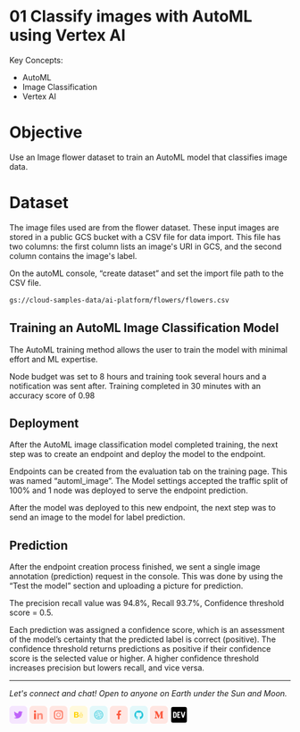 # 01 Classify images with AutoML using Vertex AI

Key Concepts: 
- AutoML 
- Image Classification
- Vertex AI

# Objective 
Use an Image flower dataset to train an AutoML model that classifies image data.

# Dataset
The image files used are from the flower dataset. These input images are stored in a public GCS bucket with a CSV file for data import. This file has two columns: the first column lists an image's URI in GCS, and the second column contains the image's label. 

On the autoML console, “create dataset” and set the import file path to the CSV file.

```bash
gs://cloud-samples-data/ai-platform/flowers/flowers.csv 
```

## Training an AutoML Image Classification Model 
The AutoML training method allows the user to train the model with minimal effort and ML expertise.

Node budget was set to 8 hours and training took several hours and a notification was sent after. Training completed in 30 minutes with an accuracy score of 0.98

## Deployment
After the AutoML image classification model completed training, the next step was to create an endpoint and deploy the model to the endpoint.  

Endpoints can be created from the evaluation tab on the training page. This was named “automl_image”. The Model settings accepted the traffic split of 100% and 1 node was deployed to serve the endpoint prediction. 

After the model was deployed to this new endpoint, the next step was to send an image to the model for label prediction.

## Prediction
After the endpoint creation process finished, we sent a single image annotation (prediction) request in the console. This was done by using the “Test the model” section and uploading a picture for prediction. 

The precision recall value was 94.8%, Recall 93.7%, Confidence threshold score = 0.5. 

Each prediction was assigned a confidence score, which is an assessment of the model’s certainty that the predicted label is correct (positive). The confidence threshold returns predictions as positive if their confidence score is the selected value or higher. A higher confidence threshold increases precision but lowers recall, and vice versa.


--------------------------------------------------------------------------------

_Let's connect and chat! Open to anyone on Earth under the Sun and Moon._

[![](https://github.com/paulycloud/paulycloud/blob/main/assets/twitter.png)](https://twitter.com/paulycloud) [![](https://github.com/paulycloud/paulycloud/blob/main/assets/linkedin.png)](https://www.linkedin.com/in/paulmkamau/) [![](https://github.com/paulycloud/paulycloud/blob/main/assets/insta.png)](https://www.instagram.com/paulykamau) [![](https://github.com/paulycloud/paulycloud/blob/main/assets/behance.png)](https://www.behance.net/paulycloud) [![](https://github.com/paulycloud/paulycloud/blob/main/assets/dribbble.png)](https://dribbble.com/paulycloud) [![](https://github.com/paulycloud/paulycloud/blob/main/assets/facebook.png)](https://www.facebook.com/paul.m.kamau.3/) [![](https://github.com/paulycloud/paulycloud/blob/main/assets/github.png)](https://github.com/paulycloud) [![](https://github.com/paulycloud/paulycloud/blob/main/assets/medium.png)](https://medium.com/@paulkamau) [![](https://github.com/paulycloud/paulycloud/blob/main/assets/dev.png)](https://dev.to/paulycloud)